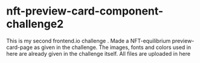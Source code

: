 # nft-preview-card-component-challenge2

This is my second frontend.io challenge . 
Made a NFT-equilibrium preview-card-page as given in the challenge.
The images, fonts and colors used in here are already given in the challenge itself. 
All files are uploaded in here


